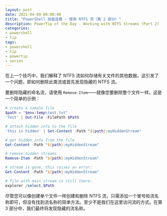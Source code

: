 ```yaml
---
layout: post
date: 2021-04-09 00:00:00
title: "PowerShell 技能连载 - 使用 NTFS 流（第 2 部分）"
description: PowerTip of the Day - Working with NTFS Streams (Part 2)
categories:
- powershell
- tip
tags:
- powershell
- tip
- powertip
- series
---
```

在上一个技巧中，我们解释了 NTFS 流如何存储有关文件的其他数据，这引发了一个问题，即如何删除此类流或首先发现隐藏的 NTFS 流。

要删除隐藏的命名流，请使用 `Remove-Item`——就像您要删除整个文件一样。这是一个简单的示例：

```powershell
# create a sample file
$path = "$env:temp\test.txt"
'Test' | Out-File -FilePath $Path

# attach hidden info to the file
'this is hidden' | Set-Content -Path "${path}:myHiddenStream"

# get hidden info from the file
Get-Content -Path "${path}:myHiddenStream"

# remove hidden streams
Remove-Item -Path "${path}:myHiddenStream"

# stream is gone, this raises an error:
Get-Content -Path "${path}:myHiddenStream"

# file with main stream is still there:
explorer /select,$Path
```

尽管您可以像创建单个文件一样创建和删除 NTFS 流，只需添加一个冒号和流名称即可，但没有找到流名称的简单方法。至少不是我们在这里访问流的方式。在第 3 部分中，我们最终将发现隐藏的流名称。

<!--本文国际来源：[Working with NTFS Streams (Part 2)](https://community.idera.com/database-tools/powershell/powertips/b/tips/posts/working-with-ntfs-streams-part-2)-->

